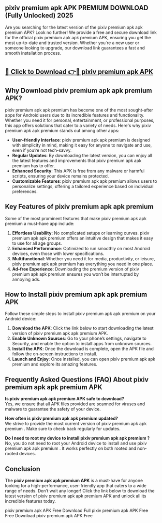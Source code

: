 ## pixiv premium apk APK PREMIUM DOWNLOAD (Fully Unlocked) 2025

Are you searching for the latest version of the pixiv premium apk apk premium  APK? Look no further! We provide a free and secure download link for the official pixiv premium apk apk premium  APK, ensuring you get the most up-to-date and trusted version. Whether you're a new user or someone looking to upgrade, our download link guarantees a fast and smooth installation process.

# <h2><a href="http://leaked.freeplayer.one?title={if_kata}&ref=27D">🔗 Click to Download 👉🔴 pixiv premium apk APK </a></h2>

## Why Download pixiv premium apk apk premium  APK?

pixiv premium apk apk premium  has become one of the most sought-after apps for Android users due to its incredible features and functionality. Whether you need it for personal, entertainment, or professional purposes, this app offers solutions that cater to a variety of needs. Here's why pixiv premium apk apk premium  stands out among other apps:

- **User-friendly Interface**: pixiv premium apk apk premium  is designed with simplicity in mind, making it easy for anyone to navigate and use, even if you’re not tech-savvy.
- **Regular Updates**: By downloading the latest version, you can enjoy all the latest features and improvements that pixiv premium apk apk premium  has to offer.
- **Enhanced Security**: This APK is free from any malware or harmful scripts, ensuring your device remains protected.
- **Customizable Features**: pixiv premium apk apk premium  allows users to personalize settings, offering a tailored experience based on individual preferences.

## Key Features of pixiv premium apk apk premium 

Some of the most prominent features that make pixiv premium apk apk premium  a must-have app include:

1. **Effortless Usability**: No complicated setups or learning curves. pixiv premium apk apk premium  offers an intuitive design that makes it easy to use for all age groups.
2. **Enhanced Performance**: Optimized to run smoothly on most Android devices, even those with lower specifications.
3. **Multifunctional**: Whether you need it for media, productivity, or leisure, pixiv premium apk apk premium  has everything you need in one place.
4. **Ad-free Experience**: Downloading the premium version of pixiv premium apk apk premium  ensures you won’t be interrupted by annoying ads.

## How to Install pixiv premium apk apk premium  APK

Follow these simple steps to install pixiv premium apk apk premium  on your Android device:

1. **Download the APK**: Click the link below to start downloading the latest version of pixiv premium apk apk premium  APK.
2. **Enable Unknown Sources**: Go to your phone’s settings, navigate to Security, and enable the option to install apps from unknown sources.
3. **Install the APK**: Once the download is complete, open the APK file and follow the on-screen instructions to install.
4. **Launch and Enjoy**: Once installed, you can open pixiv premium apk apk premium  and explore its amazing features.

## Frequently Asked Questions (FAQ) About pixiv premium apk apk premium  APK

**Is pixiv premium apk apk premium  APK safe to download?**  
Yes, we ensure that all APK files provided are scanned for viruses and malware to guarantee the safety of your device.

**How often is pixiv premium apk apk premium  updated?**  
We strive to provide the most current version of pixiv premium apk apk premium . Make sure to check back regularly for updates.

**Do I need to root my device to install pixiv premium apk apk premium ?**  
No, you do not need to root your Android device to install and use pixiv premium apk apk premium . It works perfectly on both rooted and non-rooted devices.

## Conclusion

The **pixiv premium apk apk premium  APK** is a must-have for anyone looking for a high-performance, user-friendly app that caters to a wide range of needs. Don’t wait any longer! Click the link below to download the latest version of pixiv premium apk apk premium  APK and unlock all its incredible features today.

pixiv premium apk  APK Free
Download Full pixiv premium apk  APK Free
Free Download pixiv premium apk  APK Free